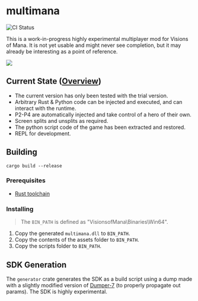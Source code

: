 # multimana

![CI Status](https://github.com/EusthEnoptEron/multimana/actions/workflows/rust.yml/badge.svg)

This is a work-in-progress highly experimental multiplayer mod for Visions of Mana.
It is not yet usable and might never see completion, but it may already be interesting as a point of reference.

![](meta/preview.gif)

## Current State ([Overview](https://github.com/users/EusthEnoptEron/projects/1/views/1))

- The current version has only been tested with the trial version.
- Arbitrary Rust & Python code can be injected and executed, and can interact with the runtime.
- P2-P4 are automatically injected and take control of a hero of their own.
- Screen splits and unsplits as required.
- The python script code of the game has been extracted and restored.
- REPL for development.


## Building

`cargo build --release`

### Prerequisites

- [Rust toolchain](https://rustup.rs/)

### Installing

> The `BIN_PATH` is defined as "VisionsofMana\Binaries\Win64".

1. Copy the generated `multimana.dll` to `BIN_PATH`.
2. Copy the contents of the assets folder to `BIN_PATH`.
3. Copy the scripts folder to `BIN_PATH`.


## SDK Generation

The `generator` crate generates the SDK as a build script using a dump made with a slightly modified version of [Dumper-7](https://github.com/Encryqed/Dumper-7) (to properly propagate out params).
The SDK is highly experimental.
